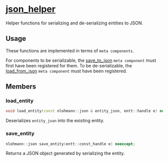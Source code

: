 # [json_helper](json_helper.hpp)

Helper functions for serializing and de-serializing entities to JSON.

## Usage

These functions are implemented in terms of `meta components`.

For components to be serializable, the [save_to_json](../meta/save_to_json.md) `meta component` must first have been registered for them. To be de-serializable, the [load_from_json](../meta/load_from_json.md) `meta component` must have been registered.

## Members

### load_entity

```cpp
void load_entity(const nlohmann::json & entity_json, entt::handle e) noexcept;
```

Deserializes `entity_json` into the existing entity.

### save_entity

```cpp
nlohmann::json save_entity(entt::const_handle e) noexcept;
```

Returns a JSON object generated by serializing the entity.